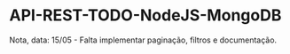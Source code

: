﻿# API-REST-TODO-NodeJS-MongoDB
Nota, data: 15/05 - Falta implementar paginação, filtros e documentação.
